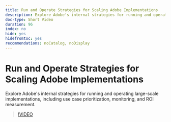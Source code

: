 ```yaml
---
title: Run and Operate Strategies for Scaling Adobe Implementations
description: Explore Adobe's internal strategies for running and operating large-scale implementations, including use case prioritization, monitoring, and ROI measurement.
doc-type: Short Video
duration: 96
index: no
hide: yes
hidefromtoc: yes
recommendations: noCatalog, noDisplay
---
```


# Run and Operate Strategies for Scaling Adobe Implementations

Explore Adobe's internal strategies for running and operating large-scale implementations, including use case prioritization, monitoring, and ROI measurement.

<!-- 62_S655_3442541_95_run-and-operate-strategies-for-scaling-adobe-implementations -->
>[!VIDEO](https://video.tv.adobe.com/v/3458338/?learn=on&enablevpops=true)
